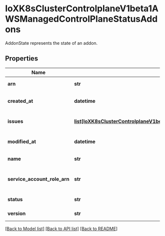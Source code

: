 # IoXK8sClusterControlplaneV1beta1AWSManagedControlPlaneStatusAddons

AddonState represents the state of an addon.
## Properties
Name | Type | Description | Notes
------------ | ------------- | ------------- | -------------
**arn** | **str** | ARN is the AWS ARN of the addon | 
**created_at** | **datetime** | CreatedAt is the date and time the addon was created at | [optional] 
**issues** | [**list[IoXK8sClusterControlplaneV1beta1AWSManagedControlPlaneStatusIssues]**](IoXK8sClusterControlplaneV1beta1AWSManagedControlPlaneStatusIssues.md) | Issues is a list of issue associated with the addon | [optional] 
**modified_at** | **datetime** | ModifiedAt is the date and time the addon was last modified | [optional] 
**name** | **str** | Name is the name of the addon | 
**service_account_role_arn** | **str** | ServiceAccountRoleArn is the ARN of the IAM role used for the service account | [optional] 
**status** | **str** | Status is the status of the addon | [optional] 
**version** | **str** | Version is the version of the addon to use | 

[[Back to Model list]](../README.md#documentation-for-models) [[Back to API list]](../README.md#documentation-for-api-endpoints) [[Back to README]](../README.md)


